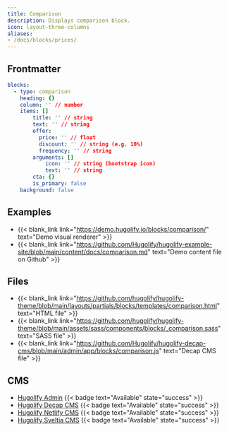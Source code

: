 ```yaml
---
title: Comparison
description: Displays comparison block.
icon: layout-three-columns
aliases:
- /docs/blocks/prices/
---
```


## Frontmatter

```yml
blocks:
  - type: comparison
    heading: {}
    column: '' // number
    items: []
        title: '' // string
        text: '' // string
        offer:
          price: '' // float
          discount: '' // string (e.g. 10%)
          frequency: '' // string
        arguments: []
            icon: '' // string (bootstrap icon)
            text: '' // string
        cta: {}
        is_primary: false
    background: false
```

## Examples

- {{< blank_link link="https://demo.hugolify.io/blocks/comparison/" text="Demo visual renderer" >}}
- {{< blank_link link="https://github.com/Hugolify/hugolify-example-site/blob/main/content/docs/comparison.md" text="Demo content file on Github" >}}

## Files

- {{< blank_link link="https://github.com/hugolify/hugolify-theme/blob/main/layouts/partials/blocks/templates/comparison.html" text="HTML file" >}}
- {{< blank_link link="https://github.com/hugolify/hugolify-theme/blob/main/assets/sass/components/blocks/_comparison.sass" text="SASS file" >}}
- {{< blank_link link="https://github.com/Hugolify/hugolify-decap-cms/blob/main/admin/app/blocks/comparison.js" text="Decap CMS file" >}}

## CMS

- [Hugolify Admin](/docs/cms/admin/) {{< badge text="Available" state="success" >}}
- [Hugolify Decap CMS](/docs/cms/decap-cms/) {{< badge text="Available" state="success" >}}
- [Hugolify Netlify CMS](/docs/cms/netlify-cms/) {{< badge text="Available" state="success" >}}
- [Hugolify Sveltia CMS](/docs/cms/sveltia-cms/) {{< badge text="Available" state="success" >}}
